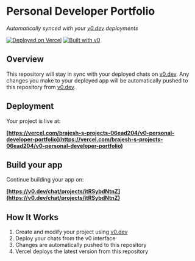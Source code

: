 # Personal Developer Portfolio

*Automatically synced with your [v0.dev](https://v0.dev) deployments*

[![Deployed on Vercel](https://img.shields.io/badge/Deployed%20on-Vercel-black?style=for-the-badge&logo=vercel)](https://vercel.com/brajesh-s-projects-06ead204/v0-personal-developer-portfolio)
[![Built with v0](https://img.shields.io/badge/Built%20with-v0.dev-black?style=for-the-badge)](https://v0.dev/chat/projects/itRSybdNtnZ)

## Overview

This repository will stay in sync with your deployed chats on [v0.dev](https://v0.dev).
Any changes you make to your deployed app will be automatically pushed to this repository from [v0.dev](https://v0.dev).

## Deployment

Your project is live at:

**[https://vercel.com/brajesh-s-projects-06ead204/v0-personal-developer-portfolio](https://vercel.com/brajesh-s-projects-06ead204/v0-personal-developer-portfolio)**

## Build your app

Continue building your app on:

**[https://v0.dev/chat/projects/itRSybdNtnZ](https://v0.dev/chat/projects/itRSybdNtnZ)**

## How It Works

1. Create and modify your project using [v0.dev](https://v0.dev)
2. Deploy your chats from the v0 interface
3. Changes are automatically pushed to this repository
4. Vercel deploys the latest version from this repository
